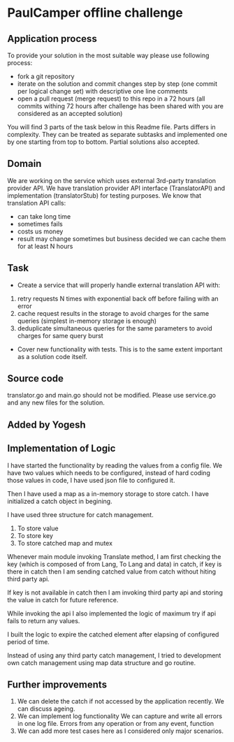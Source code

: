 # PaulCamper offline challenge

## Application process

To provide your solution in the most suitable way please use following process:
* fork a git repository
* iterate on the solution and commit changes step by step (one commit per logical change set)
with descriptive one line comments
* open a pull request (merge request) to this repo in a 72 hours
(all commits withing 72 hours after challenge has been shared with you are considered as an accepted solution)

You will find 3 parts of the task below in this Readme file. Parts differs in complexity.
They can be treated as separate subtasks and implemented one by one starting from top to bottom.
Partial solutions also accepted.


## Domain

We are working on the service which uses external 3rd-party translation provider API.
We have translation provider API interface (TranslatorAPI) and implementation (translatorStub) for testing purposes.
We know that translation API calls:
* can take long time
* sometimes fails
* costs us money
* result may change sometimes but business decided we can cache them for at least N hours


## Task

* Create a service that will properly handle external translation API with:
1. retry requests N times with exponential back off before failing with an error
2. cache request results in the storage to avoid charges for the same queries (simplest in-memory storage is enough)
3. deduplicate simultaneous queries for the same parameters to avoid charges for same query burst
* Cover new functionality with tests. This is to the same extent important as a solution code itself.


## Source code

translator.go and main.go should not be modified. Please use service.go and any new files for the solution.



## Added by Yogesh

## Implementation of Logic 
I have started the functionality by reading the values from a config file. We have two values which needs to be configured, instead of hard coding those values in code, I have used json file to configured it.

Then I have used a map as a in-memory storage to store catch. I have initialized a catch object in begining.

I have used three structure for catch management. 
1. To store value 
2. To store key
3. To store catched map and mutex

Whenever main module invoking Translate method, 
I am first checking the key (which is composed of from Lang, To Lang and data) in catch, if key is there in catch then I am sending catched value from catch without hiting third party api. 

If key is not available in catch then I am invoking third party api and storing the value in catch for future reference.

While invoking the api I also implemented the logic of maximum try if api fails to return any values.

I built the logic to expire the catched element after elapsing of configured period of time.

Instead of using any third party catch management, I tried to development own catch management using map data structure and go routine.


## Further improvements
1. We can delete the catch if not accessed by the application recently. We can discuss ageing.
2. We can implement log functionality
    We can capture and write all errors in one log file. Errors from any operation or from any event, function
3. We can add more test cases here as I considered only major scenarios.
    